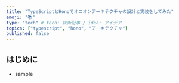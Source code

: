 ```yaml
---
title: "TypeScriptとHonoでオニオンアーキテクチャの設計と実装をしてみた"
emoji: "📚"
type: "tech" # tech: 技術記事 / idea: アイデア
topics: ["typescript", "hono", "アーキテクチャ"]
published: false
---
```


## はじめに
- sample

